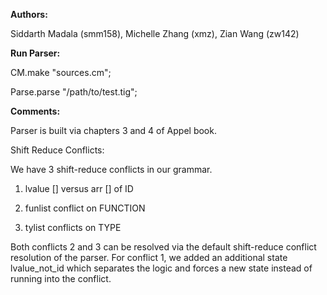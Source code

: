 **Authors:**

Siddarth Madala (smm158), Michelle Zhang (xmz), Zian Wang (zw142) 


**Run Parser:**

CM.make "sources.cm";

Parse.parse "/path/to/test.tig";


**Comments:**

Parser is built via chapters 3 and 4 of Appel book.

Shift Reduce Conflicts:

We have 3 shift-reduce conflicts in our grammar. 

1. lvalue [] versus arr [] of ID

2. funlist conflict on FUNCTION

3. tylist conflicts on TYPE

Both conflicts 2 and 3 can be resolved via the default shift-reduce conflict resolution of the parser. For conflict 1, we added an additional state lvalue_not_id which separates the logic and forces a new state instead of running into the conflict.